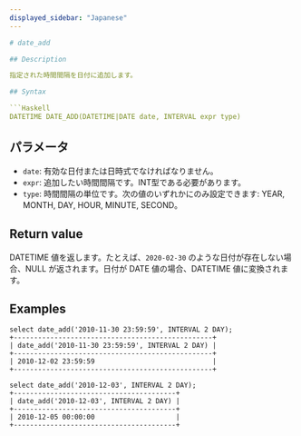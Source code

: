 ```yaml
---
displayed_sidebar: "Japanese"
---

# date_add

## Description

指定された時間間隔を日付に追加します。

## Syntax

```Haskell
DATETIME DATE_ADD(DATETIME|DATE date, INTERVAL expr type)
```

## パラメータ

- `date`: 有効な日付または日時式でなければなりません。
- `expr`: 追加したい時間間隔です。INT型である必要があります。
- `type`: 時間間隔の単位です。次の値のいずれかにのみ設定できます: YEAR, MONTH, DAY, HOUR, MINUTE, SECOND。

## Return value

DATETIME 値を返します。たとえば、`2020-02-30` のような日付が存在しない場合、NULL が返されます。日付が DATE 値の場合、DATETIME 値に変換されます。

## Examples

```Plain Text
select date_add('2010-11-30 23:59:59', INTERVAL 2 DAY);
+-------------------------------------------------+
| date_add('2010-11-30 23:59:59', INTERVAL 2 DAY) |
+-------------------------------------------------+
| 2010-12-02 23:59:59                             |
+-------------------------------------------------+

select date_add('2010-12-03', INTERVAL 2 DAY);
+----------------------------------------+
| date_add('2010-12-03', INTERVAL 2 DAY) |
+----------------------------------------+
| 2010-12-05 00:00:00                    |
+----------------------------------------+
```
